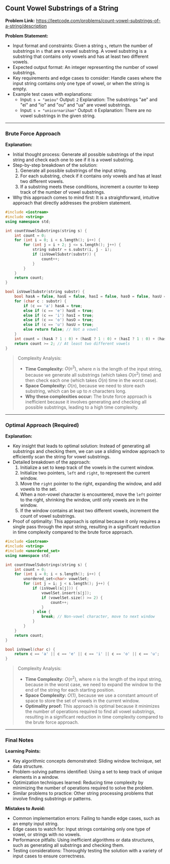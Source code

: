 ## Count Vowel Substrings of a String

**Problem Link:** https://leetcode.com/problems/count-vowel-substrings-of-a-string/description

**Problem Statement:**
- Input format and constraints: Given a string `s`, return the number of substrings in `s` that are a vowel substring. A vowel substring is a substring that contains only vowels and has at least two different vowels.
- Expected output format: An integer representing the number of vowel substrings.
- Key requirements and edge cases to consider: Handle cases where the input string contains only one type of vowel, or when the string is empty.
- Example test cases with explanations:
  - Input: `s = "aeiou"` Output: `2` Explanation: The substrings "ae" and "ei" and "io" and "ou" and "ua" are vowel substrings.
  - Input: `s = "unicornarihan"` Output: `0` Explanation: There are no vowel substrings in the given string.

---

### Brute Force Approach

**Explanation:**
- Initial thought process: Generate all possible substrings of the input string and check each one to see if it is a vowel substring.
- Step-by-step breakdown of the solution:
  1. Generate all possible substrings of the input string.
  2. For each substring, check if it contains only vowels and has at least two different vowels.
  3. If a substring meets these conditions, increment a counter to keep track of the number of vowel substrings.
- Why this approach comes to mind first: It is a straightforward, intuitive approach that directly addresses the problem statement.

```cpp
#include <iostream>
#include <string>
using namespace std;

int countVowelSubstrings(string s) {
    int count = 0;
    for (int i = 0; i < s.length(); i++) {
        for (int j = i + 2; j <= s.length(); j++) {
            string substr = s.substr(i, j - i);
            if (isVowelSubstr(substr)) {
                count++;
            }
        }
    }
    return count;
}

bool isVowelSubstr(string substr) {
    bool hasA = false, hasE = false, hasI = false, hasO = false, hasU = false;
    for (char c : substr) {
        if (c == 'a') hasA = true;
        else if (c == 'e') hasE = true;
        else if (c == 'i') hasI = true;
        else if (c == 'o') hasO = true;
        else if (c == 'u') hasU = true;
        else return false; // Not a vowel
    }
    int count = (hasA ? 1 : 0) + (hasE ? 1 : 0) + (hasI ? 1 : 0) + (hasO ? 1 : 0) + (hasU ? 1 : 0);
    return count >= 2; // At least two different vowels
}
```

> Complexity Analysis:
> - **Time Complexity:** $O(n^3)$, where $n$ is the length of the input string, because we generate all substrings (which takes $O(n^2)$ time) and then check each one (which takes $O(n)$ time in the worst case).
> - **Space Complexity:** $O(n)$, because we need to store each substring, which can be up to $n$ characters long.
> - **Why these complexities occur:** The brute force approach is inefficient because it involves generating and checking all possible substrings, leading to a high time complexity.

---

### Optimal Approach (Required)

**Explanation:**
- Key insight that leads to optimal solution: Instead of generating all substrings and checking them, we can use a sliding window approach to efficiently scan the string for vowel substrings.
- Detailed breakdown of the approach:
  1. Initialize a set to keep track of the vowels in the current window.
  2. Initialize two pointers, `left` and `right`, to represent the current window.
  3. Move the `right` pointer to the right, expanding the window, and add vowels to the set.
  4. When a non-vowel character is encountered, move the `left` pointer to the right, shrinking the window, until only vowels are in the window.
  5. If the window contains at least two different vowels, increment the count of vowel substrings.
- Proof of optimality: This approach is optimal because it only requires a single pass through the input string, resulting in a significant reduction in time complexity compared to the brute force approach.

```cpp
#include <iostream>
#include <string>
#include <unordered_set>
using namespace std;

int countVowelSubstrings(string s) {
    int count = 0;
    for (int i = 0; i < s.length(); i++) {
        unordered_set<char> vowelSet;
        for (int j = i; j < s.length(); j++) {
            if (isVowel(s[j])) {
                vowelSet.insert(s[j]);
                if (vowelSet.size() >= 2) {
                    count++;
                }
            } else {
                break; // Non-vowel character, move to next window
            }
        }
    }
    return count;
}

bool isVowel(char c) {
    return c == 'a' || c == 'e' || c == 'i' || c == 'o' || c == 'u';
}
```

> Complexity Analysis:
> - **Time Complexity:** $O(n^2)$, where $n$ is the length of the input string, because in the worst case, we need to expand the window to the end of the string for each starting position.
> - **Space Complexity:** $O(1)$, because we use a constant amount of space to store the set of vowels in the current window.
> - **Optimality proof:** This approach is optimal because it minimizes the number of operations required to find all vowel substrings, resulting in a significant reduction in time complexity compared to the brute force approach.

---

### Final Notes

**Learning Points:**
- Key algorithmic concepts demonstrated: Sliding window technique, set data structure.
- Problem-solving patterns identified: Using a set to keep track of unique elements in a window.
- Optimization techniques learned: Reducing time complexity by minimizing the number of operations required to solve the problem.
- Similar problems to practice: Other string processing problems that involve finding substrings or patterns.

**Mistakes to Avoid:**
- Common implementation errors: Failing to handle edge cases, such as an empty input string.
- Edge cases to watch for: Input strings containing only one type of vowel, or strings with no vowels.
- Performance pitfalls: Using inefficient algorithms or data structures, such as generating all substrings and checking them.
- Testing considerations: Thoroughly testing the solution with a variety of input cases to ensure correctness.
